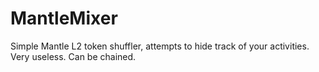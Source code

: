 # MantleMixer
Simple Mantle L2 token shuffler, attempts to hide track of your activities. Very useless. Can be chained.
